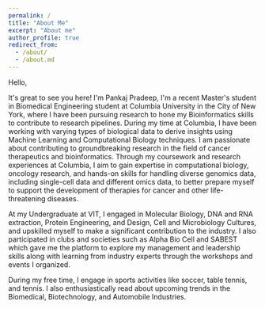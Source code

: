 ```yaml
---
permalink: /
title: "About Me"
excerpt: "About me"
author_profile: true
redirect_from:
  - /about/
  - /about.md
---
```


Hello,

It's great to see you here! I'm Pankaj Pradeep, I'm a recent Master's student in Biomedical Engineering student at Columbia University in the City of New York, where I have been pursuing research to hone my Bioinformatics skills to contribute to research pipelines. During my time at Columbia, I have been working with varying types of biological data to derive insights using Machine Learning and Computational Biology techniques. I am passionate about contributing to groundbreaking research in the field of cancer therapeutics and bioinformatics. Through my coursework and research experiences at Columbia, I aim to gain expertise in computational biology, oncology research, and hands-on skills for handling diverse genomics data, including single-cell data and different omics data, to better prepare myself to support the development of therapies for cancer and other life-threatening diseases.


At my Undergraduate at VIT, I engaged in Molecular Biology, DNA and RNA extraction, Protein Engineering, and Design, Cell and Microbiology Cultures, and upskilled myself to make a significant contribution to the industry. I also participated in clubs and societies such as Alpha Bio Cell and SABEST which gave me the platform to explore my management and leadership skills along with learning from industry experts through the workshops and events I organized.

During my free time, I engage in sports activities like soccer, table tennis, and tennis. I also enthusiastically read about upcoming trends in the Biomedical, Biotechnology, and Automobile Industries. 


